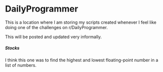 # DailyProgrammer

This is a location where I am storing my scripts created whenever I feel like doing one of the challenges on r/DailyProgrammer.

This will be posted and updated very informally.

##### Stocks
I think this one was to find the highest and lowest floating-point number in a list of numbers. 
